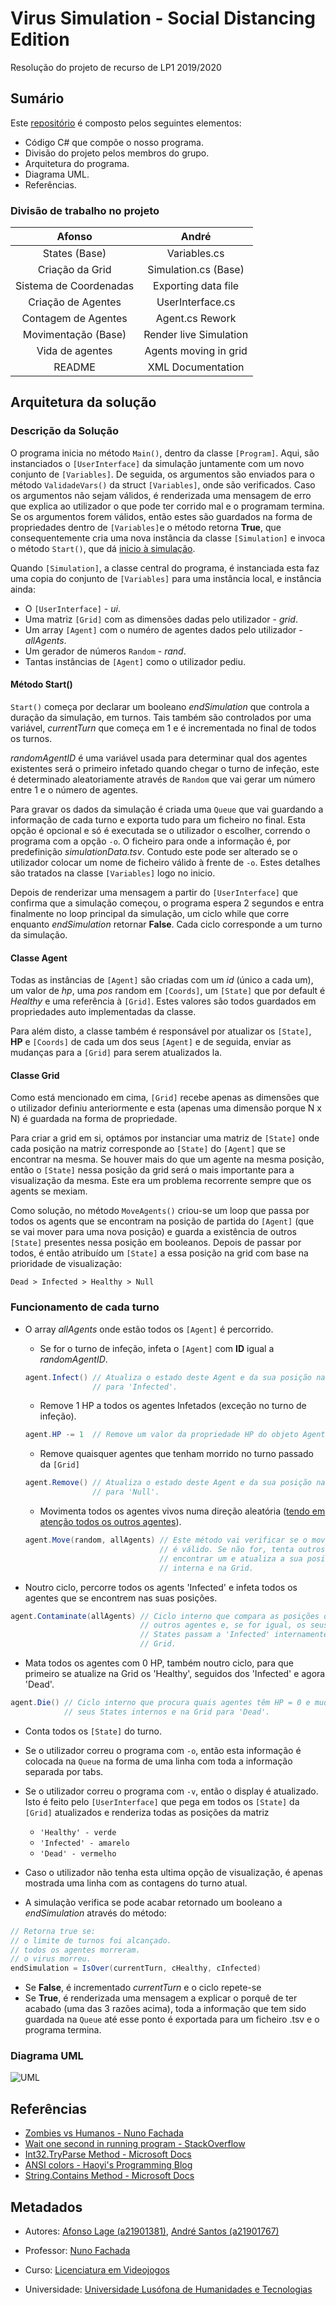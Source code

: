 # Virus Simulation - Social Distancing Edition

Resolução do projeto de recurso de LP1 2019/2020

## Sumário

Este [repositório] é composto pelos seguintes elementos:

* Código C# que compõe o nosso programa.
* Divisão do projeto pelos membros do grupo.
* Arquitetura do programa.
* Diagrama UML.
* Referências.
  
### Divisão de trabalho no projeto

|Afonso                 |André                  |
|:---------------------:|:---------------------:|
|States (Base)          |Variables.cs           |
|Criação da Grid        |Simulation.cs (Base)   |
|Sistema de Coordenadas |Exporting data file    |
|Criação de Agentes     |UserInterface.cs       |
|Contagem de Agentes    |Agent.cs Rework        |
|Movimentação (Base)    |Render live Simulation |
|Vida de agentes        |Agents moving in grid  |
|README                 |XML Documentation      |

## Arquitetura da solução

### Descrição da Solução

O programa inicia no método `Main()`, dentro da classe `[Program]`. Aqui,
 são instanciados o `[UserInterface]` da simulação juntamente com
 um novo conjunto de `[Variables]`. De seguida, os argumentos são enviados
 para o método `ValidadeVars()` da struct `[Variables]`, onde são verificados.
 Caso os argumentos não sejam válidos, é renderizada uma mensagem de erro que
 explica ao utilizador o que pode ter corrido mal e o programam termina. Se os
 argumentos forem válidos, então estes são guardados na forma de propriedades
 dentro de `[Variables]`e o método retorna **True**, que consequentemente
 cria uma nova instância da classe `[Simulation]` e invoca o método `Start()`,
 que dá [inicio à simulação](###funcionamento-de-cada-turno).

Quando `[Simulation]`, a classe central do programa, é instanciada esta faz uma
 copia do conjunto de `[Variables]` para uma instância local, e instância ainda:

* O `[UserInterface]` - *ui*.
* Uma matriz `[Grid]` com as dimensões dadas pelo utilizador - *grid*.
* Um array `[Agent]` com o numéro de agentes dados pelo utilizador - *allAgents*.
* Um gerador de números `Random` - *rand*.
* Tantas instâncias de `[Agent]` como o utilizador pediu.

#### Método Start()

`Start()` começa por declarar um booleano *endSimulation* que controla a duração
 da simulação, em turnos. Tais também são controlados por uma variável,
 *currentTurn* que começa em 1 e é incrementada no final de todos os turnos.

*randomAgentID* é uma variável usada para determinar qual dos agentes existentes
 será o primeiro infetado quando chegar o turno de infeção, este é determinado
 aleatoriamente através de `Random` que vai gerar um número entre 1 e o número
 de agentes.

Para gravar os dados da simulação é criada uma `Queue` que vai guardando a
 informação de cada turno e exporta tudo para um ficheiro no final. Esta opção
 é opcional e só é executada se o utilizador o escolher, correndo o programa
 com a opção `-o`. O ficheiro para onde a informação é, por predefinição
 *simulationData.tsv*. Contudo este pode ser alterado se o utilizador colocar um
 nome de ficheiro válido à frente de `-o`. Estes detalhes são tratados na
 classe `[Variables]` logo no inicio.

Depois de renderizar uma mensagem a partir do `[UserInterface]` que confirma que
 a simulação começou, o programa espera 2 segundos e entra finalmente no loop
 principal da simulação, um ciclo while que corre enquanto *endSimulation*
 retornar **False**. Cada ciclo corresponde a um turno da simulação.

#### Classe Agent

Todas as instâncias de `[Agent]` são criadas com um *id* (único a cada um), um
 valor de *hp*, uma *pos* random em `[Coords]`, um `[State]` que por default
 é *Healthy* e uma referência à `[Grid]`. Estes valores são todos guardados em
 propriedades auto implementadas da classe.

Para além disto, a classe também é responsável por atualizar os `[State]`,
 **HP** e `[Coords]` de cada um dos seus `[Agent]` e de seguida, enviar as
 mudanças para a `[Grid]` para serem atualizados la.

#### Classe Grid

Como está mencionado em cima, `[Grid]` recebe apenas as dimensões que o
 utilizador definiu anteriormente e esta (apenas uma dimensão porque N x N) é
 guardada na forma de propriedade.

Para criar a grid em si, optámos por instanciar uma matriz de `[State]` onde
 cada posição na matriz corresponde ao `[State]` do `[Agent]` que se encontrar
 na mesma. Se houver mais do que um agente na mesma posição, então
 o `[State]` nessa posição da grid será o mais importante para a visualização
 da mesma. Este era um problema recorrente sempre que os agents se mexiam.

Como solução, no método `MoveAgents()` criou-se um loop que passa por todos os
 agents que se encontram na posição de partida do `[Agent]` (que se vai mover
 para uma nova posição) e guarda a existência de outros `[State]` presentes
 nessa posição em booleanos. Depois de passar por todos, é então atribuído um
 `[State]` a essa posição na grid com base na prioridade de visualização:

```Dead > Infected > Healthy > Null```

### Funcionamento de cada turno

* O array *allAgents* onde estão todos os `[Agent]` é percorrido.
  * Se for o turno de infeção, infeta o `[Agent]` com **ID** igual a
  *randomAgentID*.

  ```c#
  agent.Infect() // Atualiza o estado deste Agent e da sua posição na Grid
                 // para 'Infected'.
  ```

  * Remove 1 HP a todos os agentes Infetados (exceção no turno de infeção).
  
  ```c#
  agent.HP -= 1  // Remove um valor da propriedade HP do objeto Agent.
  ```

  * Remove quaisquer agentes que tenham morrido no turno passado da `[Grid]`
  
  ```c#
  agent.Remove() // Atualiza o estado deste Agent e da sua posição na Grid
                 // para 'Null'.
  ```

  * Movimenta todos os agentes vivos numa direção aleatória ([tendo em atenção
     todos os outros agentes](####classe-grid)).

  ```c#
  agent.Move(random, allAgents) // Este método vai verificar se o movimento
                                // é válido. Se não for, tenta outros até
                                // encontrar um e atualiza a sua posição
                                // interna e na Grid.
  ```

* Noutro ciclo, percorre todos os agents 'Infected' e infeta todos os agentes
 que se encontrem nas suas posições.

 ```c#
 agent.Contaminate(allAgents) // Ciclo interno que compara as posições dos
                              // outros agentes e, se for igual, os seus
                              // States passam a 'Infected' internamente e na
                              // Grid.
 ```

* Mata todos os agentes com 0 HP, também noutro ciclo, para que primeiro se
 atualize na Grid os 'Healthy', seguidos dos 'Infected' e agora 'Dead'.

 ```c#
 agent.Die() // Ciclo interno que procura quais agentes têm HP = 0 e muda os
             // seus States internos e na Grid para 'Dead'.
 ```

* Conta todos os `[State]` do turno.
* Se o utilizador correu o programa com `-o`, então esta informação é colocada
 na `Queue` na forma de uma linha com toda a informação separada por tabs.
* Se o utilizador correu o programa com `-v`, então o display é atualizado.
 Isto é feito pelo `[UserInterface]` que pega em todos os `[State]` da `[Grid]`
 atualizados e renderiza todas as posições da matriz
  
  * `'Healthy' - verde`
  * `'Infected' - amarelo`
  * `'Dead' - vermelho`

* Caso o utilizador não tenha esta ultima opção de visualização, é apenas
 mostrada uma linha com as contagens do turno atual.

* A simulação verifica se pode acabar retornado um booleano a *endSimulation*
 através do método:

 ```c#
 // Retorna true se:
 // o limite de turnos foi alcançado.
 // todos os agentes morreram.
 // o virus morreu.
 endSimulation = IsOver(currentTurn, cHealthy, cInfected)
 ```

* Se **False**, é incrementado *currentTurn* e o ciclo repete-se
* Se **True**, é renderizada uma mensagem a explicar o porquê de ter acabado
 (uma das 3 razões acima), toda a informação que tem sido guardada na `Queue`
 até esse ponto é exportada para um ficheiro .tsv e o programa termina.

### Diagrama UML

![UML](UML.png "UML")

## Referências

* [Zombies vs Humanos - Nuno Fachada]
* [Wait one second in running program - StackOverflow]
* [Int32.TryParse Method - Microsoft Docs]
* [ANSI colors - Haoyi's Programming Blog]
* [String.Contains Method - Microsoft Docs]

## Metadados

* Autores: [Afonso Lage (a21901381)], [André Santos (a21901767)]

* Professor: [Nuno Fachada]

* Curso: [Licenciatura em Videojogos]

* Universidade: [Universidade Lusófona de Humanidades e Tecnologias][ULHT]

[Program]: https://github.com/AfonsoLage-boop/LP-Recurso/blob/master/VirusSim/Program.cs
[UserInterface]: https://github.com/AfonsoLage-boop/LP-Recurso/blob/master/VirusSim/UserInterface.cs
[Variables]: https://github.com/AfonsoLage-boop/LP-Recurso/blob/master/VirusSim/Variables.cs
[Simulation]: https://github.com/AfonsoLage-boop/LP-Recurso/blob/master/VirusSim/Simulation.cs
[Agent]:https://github.com/AfonsoLage-boop/LP-Recurso/blob/master/VirusSim/Agent.cs
[Coords]:https://github.com/AfonsoLage-boop/LP-Recurso/blob/master/VirusSim/Coords.cs
[Grid]:https://github.com/AfonsoLage-boop/LP-Recurso/blob/master/VirusSim/Grid.cs
[State]:https://github.com/AfonsoLage-boop/LP-Recurso/blob/master/VirusSim/State.cs
[repositório]: https://github.com/AfonsoLage-boop/LP-Recurso
[Zombies vs Humanos - Nuno Fachada]:https://github.com/VideojogosLusofona/lp1_2018_p2_solucao
[Wait one second in running program - StackOverflow]:https://stackoverflow.com/questions/10458118/wait-one-second-in-running-program
[Int32.TryParse Method - Microsoft docs]:https://docs.microsoft.com/en-us/dotnet/api/system.int32.tryparse?view=netcore-3.1
[ANSI colors - Haoyi's Programming Blog]:https://www.lihaoyi.com/post/BuildyourownCommandLinewithANSIescapecodes.html#decorations
[String.Contains Method - Microsoft docs]:https://docs.microsoft.com/pt-br/dotnet/api/system.string.contains?view=netcore-3.1
[Afonso Lage (a21901381)]:https://github.com/AfonsoLage-boop
[André Santos (a21901767)]:https://github.com/andrepucas
[Nuno Fachada]:https://github.com/fakenmc
[Licenciatura em Videojogos]:https://www.ulusofona.pt/licenciatura/videojogos
[ULHT]:https://www.ulusofona.pt/
